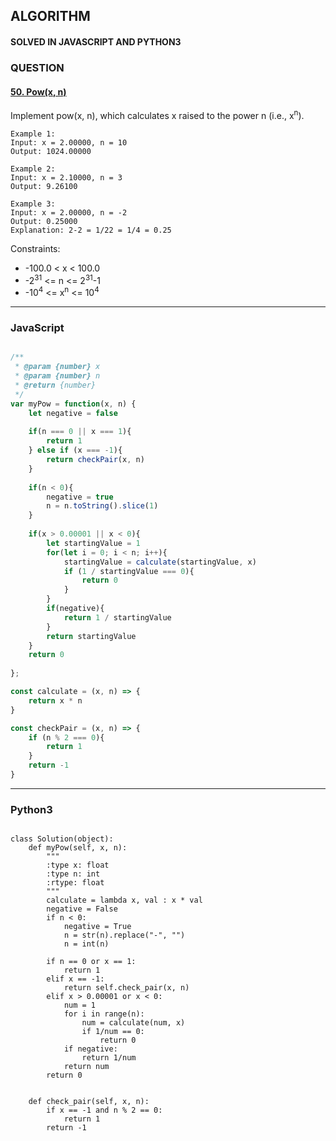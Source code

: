 ## ALGORITHM

#### SOLVED IN JAVASCRIPT AND PYTHON3
### QUESTION

#### [50. Pow(x, n)](https://leetcode.com/problems/powx-n/)

Implement pow(x, n), which calculates x raised to the power n (i.e., x<sup>n</sup>).

```
Example 1:
Input: x = 2.00000, n = 10
Output: 1024.00000

Example 2:
Input: x = 2.10000, n = 3
Output: 9.26100

Example 3:
Input: x = 2.00000, n = -2
Output: 0.25000
Explanation: 2-2 = 1/22 = 1/4 = 0.25
```

Constraints:

* -100.0 < x < 100.0
* -2<sup>31</sup> <= n <= 2<sup>31</sup>-1
* -10<sup>4</sup> <= x<sup>n</sup> <= 10<sup>4</sup>


-----

### JavaScript

```js

/**
 * @param {number} x
 * @param {number} n
 * @return {number}
 */
var myPow = function(x, n) {
    let negative = false
    
    if(n === 0 || x === 1){
        return 1
    } else if (x === -1){
        return checkPair(x, n)
    }
    
    if(n < 0){
        negative = true
        n = n.toString().slice(1)
    }
    
    if(x > 0.00001 || x < 0){
        let startingValue = 1
        for(let i = 0; i < n; i++){
            startingValue = calculate(startingValue, x)
            if (1 / startingValue === 0){
                return 0
            } 
        }
        if(negative){
            return 1 / startingValue
        }
        return startingValue
    }
    return 0 
    
};

const calculate = (x, n) => {
    return x * n
}

const checkPair = (x, n) => {
    if (n % 2 === 0){
        return 1
    }
    return -1
}

```

-----

### Python3

```py3

class Solution(object):
    def myPow(self, x, n):
        """
        :type x: float
        :type n: int
        :rtype: float
        """
        calculate = lambda x, val : x * val
        negative = False
        if n < 0:
            negative = True
            n = str(n).replace("-", "")
            n = int(n)
            
        if n == 0 or x == 1:
            return 1
        elif x == -1:
            return self.check_pair(x, n)
        elif x > 0.00001 or x < 0:
            num = 1
            for i in range(n):
                num = calculate(num, x)
                if 1/num == 0:
                    return 0
            if negative:
                return 1/num
            return num
        return 0
    
    
    def check_pair(self, x, n):
        if x == -1 and n % 2 == 0:
            return 1
        return -1
        
```
